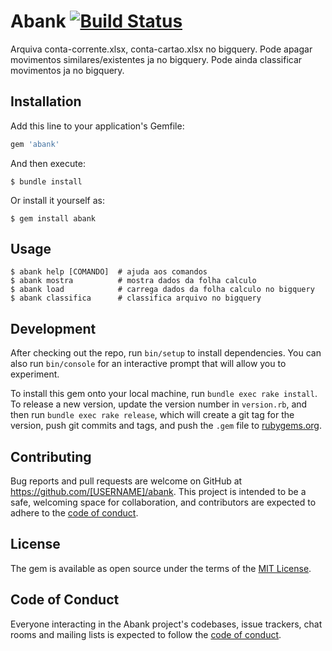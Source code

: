 # Abank [![Build Status](https://travis-ci.com/hernanirvaz/abank.svg?branch=master)](https://travis-ci.com/hernanirvaz/abank)

Arquiva conta-corrente.xlsx, conta-cartao.xlsx no bigquery. Pode apagar movimentos similares/existentes ja no bigquery. Pode ainda classificar movimentos ja no bigquery.

## Installation

Add this line to your application's Gemfile:

```ruby
gem 'abank'
```

And then execute:

    $ bundle install

Or install it yourself as:

    $ gem install abank

## Usage

    $ abank help [COMANDO]  # ajuda aos comandos
    $ abank mostra          # mostra dados da folha calculo
    $ abank load            # carrega dados da folha calculo no bigquery
    $ abank classifica      # classifica arquivo no bigquery

## Development

After checking out the repo, run `bin/setup` to install dependencies. You can also run `bin/console` for an interactive prompt that will allow you to experiment.

To install this gem onto your local machine, run `bundle exec rake install`. To release a new version, update the version number in `version.rb`, and then run `bundle exec rake release`, which will create a git tag for the version, push git commits and tags, and push the `.gem` file to [rubygems.org](https://rubygems.org).

## Contributing

Bug reports and pull requests are welcome on GitHub at https://github.com/[USERNAME]/abank. This project is intended to be a safe, welcoming space for collaboration, and contributors are expected to adhere to the [code of conduct](https://github.com/[USERNAME]/abank/blob/master/CODE_OF_CONDUCT.md).


## License

The gem is available as open source under the terms of the [MIT License](https://opensource.org/licenses/MIT).

## Code of Conduct

Everyone interacting in the Abank project's codebases, issue trackers, chat rooms and mailing lists is expected to follow the [code of conduct](https://github.com/[USERNAME]/abank/blob/master/CODE_OF_CONDUCT.md).
